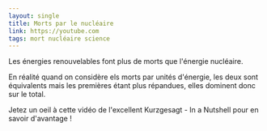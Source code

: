 ```yaml
---
layout: single
title: Morts par le nucléaire
link: https://youtube.com
tags: mort nucléaire science
---
```


Les énergies renouvelables font plus de morts que l'énergie nucléaire.

En réalité quand on considère els morts par unités d'énergie, les deux sont
équivalents mais les premières étant plus répandues, elles dominent donc sur le
total.

Jetez un oeil à cette vidéo de l'excellent Kurzgesagt - In a Nutshell pour en
savoir d'avantage !
